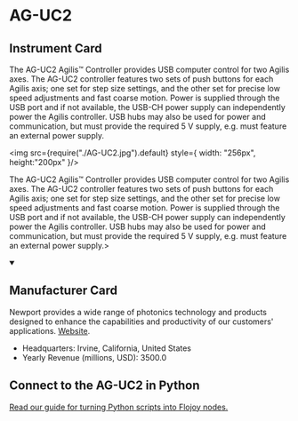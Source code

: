 
# AG-UC2

## Instrument Card

<div className="flex">

<div>

The AG-UC2 Agilis™ Controller provides USB computer control for two Agilis axes. The AG-UC2 controller features two sets of push buttons for each Agilis axis; one set for step size settings, and the other set for precise low speed adjustments and fast coarse motion. Power is supplied through the USB port and if not available, the USB-CH power supply can independently power the Agilis controller. USB hubs may also be used for power and communication, but must provide the required 5 V supply, e.g. must feature an external power supply.

</div>

<img src={require("./AG-UC2.jpg").default} style={ width: "256px", height:"200px" }/>

</div>

The AG-UC2 Agilis™ Controller provides USB computer control for two Agilis axes. The AG-UC2 controller features two sets of push buttons for each Agilis axis; one set for step size settings, and the other set for precise low speed adjustments and fast coarse motion. Power is supplied through the USB port and if not available, the USB-CH power supply can independently power the Agilis controller. USB hubs may also be used for power and communication, but must provide the required 5 V supply, e.g. must feature an external power supply.>

<details open>
<summary><h2>Manufacturer Card</h2></summary>

Newport provides a wide range of photonics technology and products designed to enhance the capabilities and productivity of our customers' applications. <a href="https://www.newport.com/">Website</a>.

<ul>
  <li>Headquarters: Irvine, California, United States</li>
  <li>Yearly Revenue (millions, USD): 3500.0</li>
</ul>
</details>

## Connect to the AG-UC2 in Python

[Read our guide for turning Python scripts into Flojoy nodes.](https://docs.flojoy.ai/custom-nodes/creating-custom-node/)


